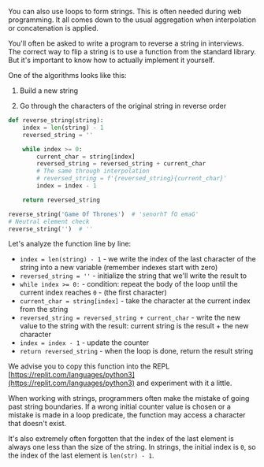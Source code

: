 
You can also use loops to form strings. This is often needed during web programming. It all comes down to the usual aggregation when interpolation or concatenation is applied.

You'll often be asked to write a program to reverse a string in interviews. The correct way to flip a string is to use a function from the standard library. But it's important to know how to actually implement it yourself.

One of the algorithms looks like this:

1. Build a new string

2. Go through the characters of the original string in reverse order

```python
def reverse_string(string):
    index = len(string) - 1
    reversed_string = ''

    while index >= 0:
        current_char = string[index]
        reversed_string = reversed_string + current_char
        # The same through interpolation
        # reversed_string = f'{reversed_string}{current_char}'
        index = index - 1

    return reversed_string

reverse_string('Game Of Thrones')  # 'senorhT fO emaG'
# Neutral element check
reverse_string('')  # ''
```

Let's analyze the function line by line:

* `index = len(string) - 1` - we write the index of the last character of the string into a new variable (remember indexes start with zero)
* `reversed_string = ''` - initialize the string that we'll write the result to
* `while index >= 0:` - condition: repeat the body of the loop until the current index reaches `0` - (the first character)
* `current_char = string[index]` - take the character at the current index from the string
* `reversed_string = reversed_string + current_char` - write the new value to the string with the result: current string is the result + the new character
* `index = index - 1` - update the counter
* `return reversed_string` - when the loop is done, return the result string

We advise you to copy this function into the REPL [https://replit.com/languages/python3](https://replit.com/languages/python3) and experiment with it a little.

When working with strings, programmers often make the mistake of going past string boundaries. If a wrong initial counter value is chosen or a mistake is made in a loop predicate, the function may access a character that doesn't exist.

It's also extremely often forgotten that the index of the last element is always one less than the size of the string. In strings, the initial index is `0`, so the index of the last element is `len(str) - 1`.
